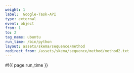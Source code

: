 ```yaml
---
weight: 1
label:  Google-Task-API
type: external
event: object
from: 1
to: 2
tag_name: ubuntu
run_time: /bin/python
layout: assets/skema/sequence/method
redirect_from: /assets/skema/sequence/method/method2.txt
---
```

#!{{ page.run_time }}
